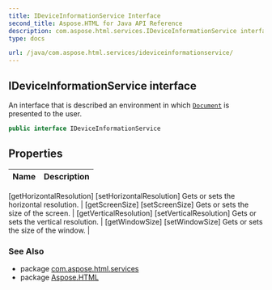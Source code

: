 ```yaml
---
title: IDeviceInformationService Interface
second_title: Aspose.HTML for Java API Reference
description: com.aspose.html.services.IDeviceInformationService interface. An interface that is described an environment in which Document is presented to the user
type: docs

url: /java/com.aspose.html.services/ideviceinformationservice/
---
```

## IDeviceInformationService interface

An interface that is described an environment in which [`Document`](../../com.aspose.html.dom/document/) is presented to the user.

```java
public interface IDeviceInformationService
```

## Properties

| Name | Description |
| --- | --- |
[getHorizontalResolution]
[setHorizontalResolution] Gets or sets the horizontal resolution. |
[getScreenSize]
[setScreenSize] Gets or sets the size of the screen. |
[getVerticalResolution]
[setVerticalResolution] Gets or sets the vertical resolution. |
[getWindowSize]
[setWindowSize] Gets or sets the size of the window. |

### See Also

* package [com.aspose.html.services](../../com.aspose.html.services/)
* package [Aspose.HTML](../../)

